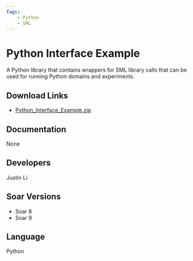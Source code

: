 ```yaml
---
Tags:
    - Python
    - SML
---
```


# Python Interface Example

A Python library that contains wrappers for SML library calls that can be used
for running Python domains and experiments.

## Download Links

*   [Python_Interface_Example.zip](https://github.com/SoarGroup/website-downloads/raw/main/Examples-and-Unsupported/Python_Interface_Example.zip)

## Documentation

None

## Developers

Justin Li

## Soar Versions

*   Soar 8
*   Soar 9

## Language

Python
